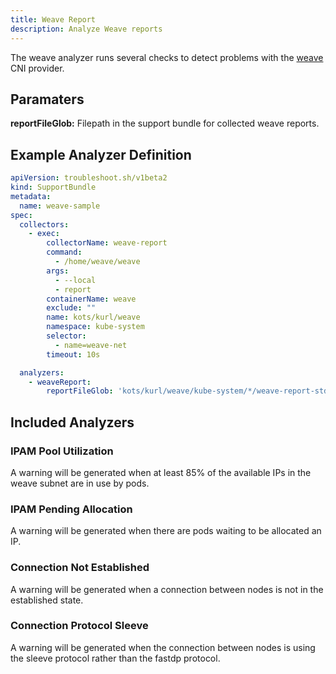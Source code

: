 ```yaml
---
title: Weave Report
description: Analyze Weave reports
---
```


The weave analyzer runs several checks to detect problems with the [weave](https://www.weave.works/docs/net/latest/kubernetes/kube-addon/) CNI provider.

## Paramaters

**reportFileGlob:** Filepath in the support bundle for collected weave reports.

## Example Analyzer Definition

```yaml
apiVersion: troubleshoot.sh/v1beta2
kind: SupportBundle
metadata:
  name: weave-sample
spec:
  collectors:
    - exec:
        collectorName: weave-report
        command:
          - /home/weave/weave
        args:
          - --local
          - report
        containerName: weave
        exclude: ""
        name: kots/kurl/weave
        namespace: kube-system
        selector:
          - name=weave-net
        timeout: 10s

  analyzers:
    - weaveReport:
        reportFileGlob: 'kots/kurl/weave/kube-system/*/weave-report-stdout.txt'
```

## Included Analyzers

### IPAM Pool Utilization

A warning will be generated when at least 85% of the available IPs in the weave subnet are in use by pods.

### IPAM Pending Allocation

A warning will be generated when there are pods waiting to be allocated an IP.

### Connection Not Established

A warning will be generated when a connection between nodes is not in the established state.

### Connection Protocol Sleeve

A warning will be generated when the connection between nodes is using the sleeve protocol rather than the fastdp protocol.
